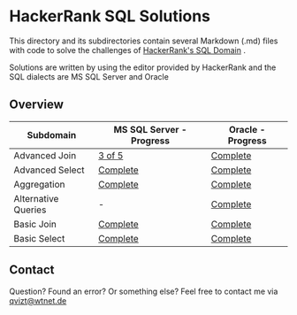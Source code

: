 # HackerRank SQL Solutions
This directory and its subdirectories contain several Markdown (.md) files with code to solve the challenges of [HackerRank's SQL Domain](https://www.hackerrank.com/domains/sql) .

Solutions are written by using the editor provided by HackerRank and the SQL dialects are MS SQL Server and Oracle

## Overview

|Subdomain|MS SQL Server - Progress|Oracle - Progress|
|--------|--------|--------|
|Advanced Join|[3 of 5](MS%20SQL%20Server/Advanced%20Join.md)|[Complete](Oracle/Advanced%20Join.md)|
|Advanced Select|[Complete](MS%20SQL%20Server/Advanced%20Select.md)|[Complete](Oracle/Advanced%20Select.md)|
|Aggregation|[Complete](MS%20SQL%20Server/Aggregation.md)|[Complete](Oracle/Aggregation.md)|
|Alternative Queries|-|[Complete](Oracle/Alternative%20Queries.md)|
|Basic Join|[Complete](MS%20SQL%20Server/Basic%20Join.md)|[Complete](Oracle/Basic%20Join.md)|
|Basic Select|[Complete](MS%20SQL%20Server/Basic%20Select.md)|[Complete](Oracle/Basic%20Select.md)|

## Contact
Question? Found an error? Or something else? Feel free to contact me via qvizt@wtnet.de